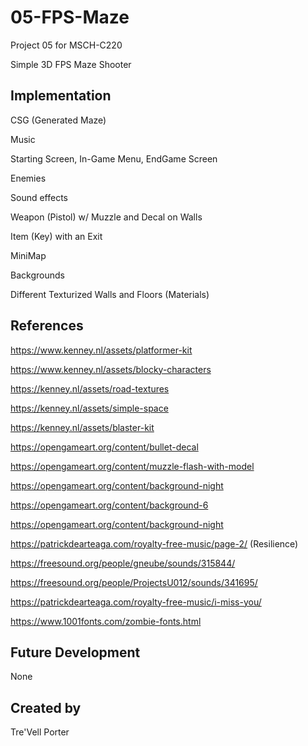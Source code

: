# 05-FPS-Maze
Project 05 for MSCH-C220

Simple 3D FPS Maze Shooter

## Implementation
CSG  (Generated Maze)

Music

Starting Screen, In-Game Menu, EndGame Screen

Enemies

Sound effects

Weapon (Pistol) w/ Muzzle and Decal on Walls

Item (Key) with an Exit

MiniMap

Backgrounds

Different Texturized Walls and Floors (Materials)

## References
https://www.kenney.nl/assets/platformer-kit

https://www.kenney.nl/assets/blocky-characters

https://kenney.nl/assets/road-textures

https://kenney.nl/assets/simple-space

https://kenney.nl/assets/blaster-kit

https://opengameart.org/content/bullet-decal

https://opengameart.org/content/muzzle-flash-with-model

https://opengameart.org/content/background-night

https://opengameart.org/content/background-6

https://opengameart.org/content/background-night

https://patrickdearteaga.com/royalty-free-music/page-2/ (Resilience)

https://freesound.org/people/gneube/sounds/315844/

https://freesound.org/people/ProjectsU012/sounds/341695/

https://patrickdearteaga.com/royalty-free-music/i-miss-you/

https://www.1001fonts.com/zombie-fonts.html

## Future Development

None

## Created by

Tre'Vell Porter
